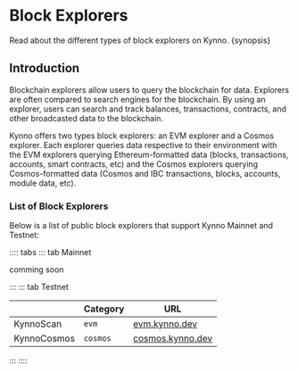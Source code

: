 <!--
order: 3
-->

# Block Explorers

Read about the different types of block explorers on Kynno. {synopsis}

## Introduction

Blockchain explorers allow users to query the blockchain for data. Explorers are often compared to search engines for the blockchain. By using an explorer, users can search and track balances, transactions, contracts, and other broadcasted data to the blockchain.

Kynno offers two types block explorers: an EVM explorer and a Cosmos explorer. Each explorer queries data respective to their environment with the EVM explorers querying Ethereum-formatted data (blocks, transactions, accounts, smart contracts, etc) and the Cosmos explorers querying Cosmos-formatted data (Cosmos and IBC transactions, blocks, accounts, module data, etc).

### List of Block Explorers

Below is a list of public block explorers that support Kynno Mainnet and Testnet:

:::: tabs
::: tab Mainnet

comming soon

:::
::: tab Testnet

|            | Category | URL                                                                            |
| ---------- | -------- | ------------------------------------------------------------------------------ |
| KynnoScan | `evm`    | [evm.kynno.dev](https://evm.kynno.dev/)                                        |
| KynnoCosmos   | `cosmos` | [cosmos.kynno.dev](https://cosmos.kynno.dev) |
:::
::::
